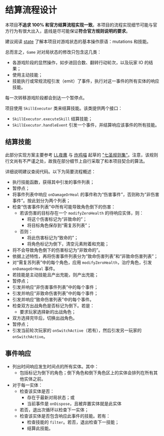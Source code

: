 # 结算流程设计

本项目**不追求 100% 和官方结算流程实现一致**。本项目的流程实现细节可能与官方行为有很大出入，底线是尽可能保证**符合官方规则说明的要求**。

建议阅读 [state](./state.md) 了解本项目对游戏状态的基本操作原语：mutations 和技能。

总而言之，`Game` 对对局状态的修改只包含这几类：
- 各游戏阶段的显然操作，如步进回合数、翻转行动轮次，以及玩家 IO 的结果；
- 使用主动技能；
- 技能执行或常规流程引发（emit）了事件，执行对这一事件的所有实体的响应技能。

每一次转移游戏阶段都会到达一个暂停点。

项目使用 `SkillExecutor` 类来结算技能。该类提供两个接口：
- `SkillExecutor.executeSkill` 结算技能；
- `SkillExecutor.handleEvent` 引发一个事件，并结算响应该事件的所有技能。

## 结算技能

此部分实现方案主要参考 [LL夜鹰](https://space.bilibili.com/4360502) 与 [炸鸡喵](https://space.bilibili.com/442588088) 起草的 ["七圣规则集"](https://docs.qq.com/doc/DZHhJVm1FRERIdk9q)。注意，该规则行文尚有不严谨之处，故我在部分细节上自行采取了和本项目契合的算法。

详细说明建议查阅代码。以下为简要流程概述：
- 执行技能函数，获得其中引发的事件列表；
- 暂停点；
- 将事件列表中响应 `onDamageOrHeal` 的事件称为“伤害事件”，否则称为“非伤害事件”。按此划分为两个列表；
- 检查“伤害事件列表”中所有可能导致角色倒下的伤害：
  - 若该伤害的目标存在一个 `modifyZeroHealth` 的待响应实体，则：
    - 将这个伤害标记为“非致命的”；
    - 将目标角色保存到“需复苏列表”；
  - 否则：
    - 将此伤害标记为“致命的”；
    - 将角色标记为倒下，清空元素附着和充能；
- 将不会导致角色倒下的伤害标记为“非致命的”。
- 依据上述特性，再将伤害事件列表分为“致命伤害列表”和“非致命伤害列表”；
- 对“需复苏列表”中的每个角色，应用 `modifyZeroHealth`，治疗角色，引发 `onDamageOrHeal` 事件。
- 若技能是主动技能且产出充能，则产出充能；
- 暂停点；
- 引发并响应“非伤害事件列表”中的每个事件；
- 引发并响应“非致命伤害列表”中的每个事件；
- 引发并响应“致命伤害列表”中的每个事件。
- 检查双方出战角色是否标记为倒下。若是：
  - 要求玩家选择新的出战角色；
- 双方选择完毕后，切换出战角色。
- 暂停点；
- 引发当前轮次玩家的 `onSwitchActive`（若有），然后引发另一玩家的 `onSwitchActive`。

## 事件响应

- 列出时间响应发生时间点的所有实体。其中：
  - 包括标记为倒下的角色；倒下角色和倒下角色区上的实体会排列在所有其他实体之前。
- 对于每一实体：
  - 检查该实体是否：
    - 存在于最新对局状态；或
    - 当前事件是 `onDispose`，且被弃置实体就是此实体
  - 若否，退出次循环以检查下一实体；
  - 检查该实体是否包含响应此事件的技能。若有：
    - 检查技能的 `filter`。若否，退出检查下一技能；
    - 结算此技能。


